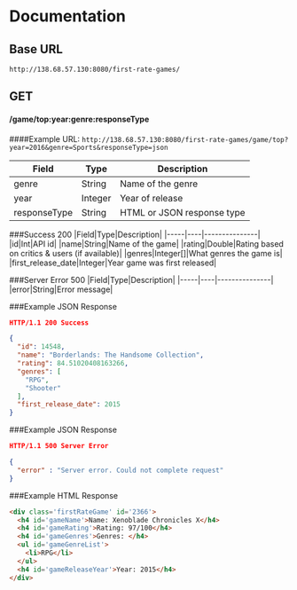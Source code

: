 # Documentation
## Base URL
`http://138.68.57.130:8080/first-rate-games/`

## GET 
#### /game/top:year:genre:responseType
####Example URL: 
`http://138.68.57.130:8080/first-rate-games/game/top?year=2016&genre=Sports&responseType=json`

|Field|Type|Description|
|-----|----|---------------|
|genre|String|Name of the genre|
|year|Integer|Year of release|
|responseType|String|HTML or JSON response type|

###Success 200
|Field|Type|Description|
|-----|----|---------------|
|id|Int|API id|
|name|String|Name of the game|
|rating|Double|Rating based on critics & users (if available)|
|genres|Integer[]|What genres the game is|
|first_release_date|Integer|Year game was first released|

###Server Error 500
|Field|Type|Description|
|-----|----|---------------|
|error|String|Error message|

###Example JSON Response
```json
HTTP/1.1 200 Success

{
  "id": 14548,
  "name": "Borderlands: The Handsome Collection",
  "rating": 84.51020408163266,
  "genres": [
    "RPG",
    "Shooter"
  ],
  "first_release_date": 2015
}
```  

###Example JSON Response
```json
HTTP/1.1 500 Server Error

{
  "error" : "Server error. Could not complete request"
}
```  

###Example HTML Response
```html
<div class='firstRateGame' id='2366'>
  <h4 id='gameName'>Name: Xenoblade Chronicles X</h4>
  <h4 id='gameRating'>Rating: 97/100</h4>
  <h4 id='gameGenres'>Genres: </h4>
  <ul id='gameGenreList'>
    <li>RPG</li>
  </ul>
  <h4 id='gameReleaseYear'>Year: 2015</h4>
</div>
```






